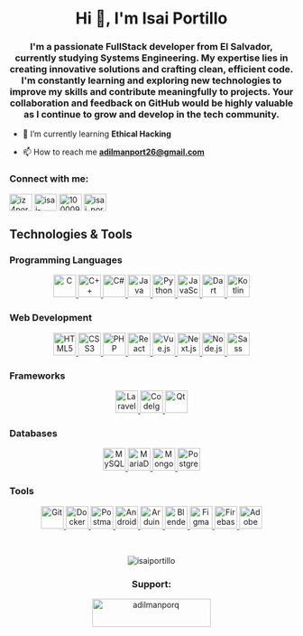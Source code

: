 <h1 align="center">Hi 👋, I'm Isai Portillo</h1>
<h3 align="center">I'm a passionate FullStack developer from El Salvador, currently studying Systems Engineering. My expertise lies in creating innovative solutions and crafting clean, efficient code. I'm constantly learning and exploring new technologies to improve my skills and contribute meaningfully to projects. Your collaboration and feedback on GitHub would be highly valuable as I continue to grow and develop in the tech community.</h3>

- 🌱 I’m currently learning **Ethical Hacking**

- 📫 How to reach me **adilmanport26@gmail.com**

<h3 align="left">Connect with me:</h3>
<p align="left">
<a href="https://twitter.com/iz4portillo" target="blank"><img align="center" src="https://raw.githubusercontent.com/rahuldkjain/github-profile-readme-generator/master/src/images/icons/Social/twitter.svg" alt="iz4portillo" height="30" width="40" /></a>
<a href="https://linkedin.com/in/isai-portillo-797b971b3" target="blank"><img align="center" src="https://raw.githubusercontent.com/rahuldkjain/github-profile-readme-generator/master/src/images/icons/Social/linked-in-alt.svg" alt="isai-portillo-797b971b3" height="30" width="40" /></a>
<a href="https://fb.com/100009462862793" target="blank"><img align="center" src="https://raw.githubusercontent.com/rahuldkjain/github-profile-readme-generator/master/src/images/icons/Social/facebook.svg" alt="100009462862793" height="30" width="40" /></a>
<a href="https://instagram.com/isai_portillo08" target="blank"><img align="center" src="https://raw.githubusercontent.com/rahuldkjain/github-profile-readme-generator/master/src/images/icons/Social/instagram.svg" alt="isai_portillo08" height="30" width="40" /></a>
</p>

<h2>Technologies & Tools</h2>

<h3>Programming Languages</h3>
<p align="center">
  <a href="https://en.wikipedia.org/wiki/C_(programming_language)" target="_blank">
    <img src="https://upload.wikimedia.org/wikipedia/commons/5/5f/C_logo.svg" alt="C" width="40" height="40"/>
  </a>
  <a href="https://en.wikipedia.org/wiki/C%2B%2B" target="_blank">
    <img src="https://upload.wikimedia.org/wikipedia/commons/1/1b/C%2B%2B_logo.svg" alt="C++" width="40" height="40"/>
  </a>
  <a href="https://learn.microsoft.com/en-us/dotnet/csharp/" target="_blank">
    <img src="https://upload.wikimedia.org/wikipedia/commons/4/47/C_Sharp_logo.svg" alt="C#" width="40" height="40"/>
  </a>
  <a href="https://www.java.com/" target="_blank">
    <img src="https://upload.wikimedia.org/wikipedia/commons/4/47/Java_logo.svg" alt="Java" width="40" height="40"/>
  </a>
  <a href="https://www.python.org/" target="_blank">
    <img src="https://upload.wikimedia.org/wikipedia/commons/c/c3/Python-logo.svg" alt="Python" width="40" height="40"/>
  </a>
  <a href="https://developer.mozilla.org/en-US/docs/Web/JavaScript" target="_blank">
    <img src="https://upload.wikimedia.org/wikipedia/commons/6/6a/JavaScript-logo.svg" alt="JavaScript" width="40" height="40"/>
  </a>
  <a href="https://dart.dev/" target="_blank">
    <img src="https://upload.wikimedia.org/wikipedia/commons/9/91/Dart_logo.svg" alt="Dart" width="40" height="40"/>
  </a>
  <a href="https://kotlinlang.org/" target="_blank">
    <img src="https://upload.wikimedia.org/wikipedia/commons/7/74/Kotlin_logo.svg" alt="Kotlin" width="40" height="40"/>
  </a>
</p>

<h3>Web Development</h3>
<p align="center">
  <a href="https://developer.mozilla.org/en-US/docs/Web/HTML" target="_blank">
    <img src="https://upload.wikimedia.org/wikipedia/commons/3/3e/HTML5_logo.svg" alt="HTML5" width="40" height="40"/>
  </a>
  <a href="https://developer.mozilla.org/en-US/docs/Web/CSS" target="_blank">
    <img src="https://upload.wikimedia.org/wikipedia/commons/6/62/CSS3_logo.svg" alt="CSS3" width="40" height="40"/>
  </a>
  <a href="https://www.php.net/" target="_blank">
    <img src="https://upload.wikimedia.org/wikipedia/commons/2/27/PHP_logo.svg" alt="PHP" width="40" height="40"/>
  </a>
  <a href="https://reactjs.org/" target="_blank">
    <img src="https://upload.wikimedia.org/wikipedia/commons/a/a7/React-icon.svg" alt="React" width="40" height="40"/>
  </a>
  <a href="https://vuejs.org/" target="_blank">
    <img src="https://upload.wikimedia.org/wikipedia/commons/9/9d/Vue.js_Logo.svg" alt="Vue.js" width="40" height="40"/>
  </a>
  <a href="https://nextjs.org/" target="_blank">
    <img src="https://upload.wikimedia.org/wikipedia/commons/c/c5/Nextjs-logo.svg" alt="Next.js" width="40" height="40"/>
  </a>
  <a href="https://nodejs.org/" target="_blank">
    <img src="https://upload.wikimedia.org/wikipedia/commons/d/d9/Node.js_logo.svg" alt="Node.js" width="40" height="40"/>
  </a>
  <a href="https://sass-lang.com/" target="_blank">
    <img src="https://upload.wikimedia.org/wikipedia/commons/9/96/Sass_Logo.svg" alt="Sass" width="40" height="40"/>
  </a>
</p>

<h3>Frameworks</h3>
<p align="center">
  <a href="https://laravel.com/" target="_blank">
    <img src="https://upload.wikimedia.org/wikipedia/commons/9/9b/Laravel_logo.svg" alt="Laravel" width="40" height="40"/>
  </a>
  <a href="https://codeigniter.com/" target="_blank">
    <img src="https://upload.wikimedia.org/wikipedia/commons/d/d6/CodeIgniter_Logo.svg" alt="CodeIgniter" width="40" height="40"/>
  </a>
  <a href="https://www.qt.io/" target="_blank">
    <img src="https://upload.wikimedia.org/wikipedia/commons/1/17/Qt-logo.svg" alt="Qt" width="40" height="40"/>
  </a>
</p>

<h3>Databases</h3>
<p align="center">
  <a href="https://www.mysql.com/" target="_blank">
    <img src="https://upload.wikimedia.org/wikipedia/commons/0/00/MySQL_logo.svg" alt="MySQL" width="40" height="40"/>
  </a>
  <a href="https://mariadb.org/" target="_blank">
    <img src="https://upload.wikimedia.org/wikipedia/commons/2/21/MariaDB_logo.svg" alt="MariaDB" width="40" height="40"/>
  </a>
  <a href="https://www.mongodb.com/" target="_blank">
    <img src="https://upload.wikimedia.org/wikipedia/commons/4/45/MongoDB_Logo.svg" alt="MongoDB" width="40" height="40"/>
  </a>
  <a href="https://www.postgresql.org/" target="_blank">
    <img src="https://upload.wikimedia.org/wikipedia/commons/2/29/Postgresql_elephant.svg" alt="PostgreSQL" width="40" height="40"/>
  </a>
</p>

<h3>Tools</h3>
<p align="center">
  <a href="https://git-scm.com/" target="_blank">
    <img src="https://upload.wikimedia.org/wikipedia/commons/7/73/Git-logo.svg" alt="Git" width="40" height="40"/>
  </a>
  <a href="https://www.docker.com/" target="_blank">
    <img src="https://upload.wikimedia.org/wikipedia/commons/a/a7/Docker_logo.svg" alt="Docker" width="40" height="40"/>
  </a>
  <a href="https://www.postman.com/" target="_blank">
    <img src="https://upload.wikimedia.org/wikipedia/commons/d/d5/Postman_Logo.svg" alt="Postman" width="40" height="40"/>
  </a>
  <a href="https://www.android.com/" target="_blank">
    <img src="https://upload.wikimedia.org/wikipedia/commons/3/3a/Android_Logo_2019.svg" alt="Android" width="40" height="40"/>
  </a>
  <a href="https://www.arduino.cc/" target="_blank">
    <img src="https://upload.wikimedia.org/wikipedia/commons/5/57/Arduino_Logo.svg" alt="Arduino" width="40" height="40"/>
  </a>
  <a href="https://www.blender.org/" target="_blank">
    <img src="https://upload.wikimedia.org/wikipedia/commons/3/3b/Blender_logo.svg" alt="Blender" width="40" height="40"/>
  </a>
  <a href="https://www.figma.com/" target="_blank">
    <img src="https://upload.wikimedia.org/wikipedia/commons/3/33/Figma-logo.svg" alt="Figma" width="40" height="40"/>
  </a>
  <a href="https://firebase.google.com/" target="_blank">
    <img src="https://upload.wikimedia.org/wikipedia/commons/7/7d/Firebase_Logo.svg" alt="Firebase" width="40" height="40"/>
  </a>
  <a href="https://www.adobe.com/" target="_blank">
    <img src="https://upload.wikimedia.org/wikipedia/commons/a/a8/Adobe_Logo.svg" alt="Adobe" width="40" height="40"/>
  </a>
</p>

<br>

<p align="center">
  <img src="https://github-readme-stats.vercel.app/api/top-langs?username=isaiportillo&show_icons=true&theme=dark&title_color=c2c2c2&text_color=ffffff&locale=en&layout=compact" alt="isaiportillo" />
</p>

<h3 align="center">Support:</h3>
<p align="center">
  <a href="https://www.buymeacoffee.com/adilmanporq">
    <img src="https://cdn.buymeacoffee.com/buttons/v2/default-yellow.png" height="50" width="210" alt="adilmanporq" />
  </a>
</p>
